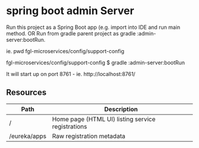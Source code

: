 # spring boot admin Server

Run this project as a Spring Boot app (e.g. import into IDE and run main method.
OR Run from gradle parent project as gradle :admin-server:bootRun. 

ie. 
pwd
fgl-microservices/config/support-config

fgl-microservices/config/support-config $ gradle :admin-server:bootRun


It will start up on port 8761 - ie. http://localhost:8761/

## Resources

| Path             | Description  |
|------------------|--------------|
| /                        | Home page (HTML UI) listing service registrations          |
| /eureka/apps         | Raw registration metadata |
